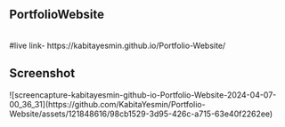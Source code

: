 <h2> PortfolioWebsite</h2><br/>
 #live link- https://kabitayesmin.github.io/Portfolio-Website/

 <h2>Screenshot</h2>
![screencapture-kabitayesmin-github-io-Portfolio-Website-2024-04-07-00_36_31](https://github.com/KabitaYesmin/Portfolio-Website/assets/121848616/98cb1529-3d95-426c-a715-63e40f2262ee)
